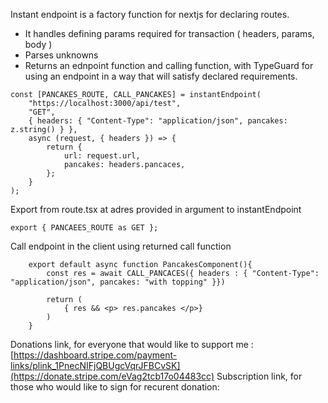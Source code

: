 Instant endpoint is a factory function for nextjs for declaring routes.

-   It handles defining params required for transaction ( headers, params, body )
-   Parses unknowns
-   Returns an ednpoint function and calling function, with TypeGuard for using an endpoint in a way that will satisfy declared requirements.

```
const [PANCAKES_ROUTE, CALL_PANCAKES] = instantEndpoint(
    "https://localhost:3000/api/test",
    "GET",
    { headers: { "Content-Type": "application/json", pancakes: z.string() } },
    async (request, { headers }) => {
        return {
            url: request.url,
            pancakes: headers.pancaces,
        };
    }
);
```

Export from route.tsx at adres provided in argument to instantEndpoint

```
export { PANCAEES_ROUTE as GET };

```

Call endpoint in the client using returned call function

```
    export default async function PancakesComponent(){
        const res = await CALL_PANCACES({ headers : { "Content-Type": "application/json", pancakes: "with topping" }})

        return (
            { res && <p> res.pancakes </p>}
        )
    }

```
Donations link, for everyone that would like to support me : [https://dashboard.stripe.com/payment-links/plink_1PnecNIFjQBUgcVqrJFBCvSK](https://donate.stripe.com/eVag2tcb17o04483cc)
Subscription link, for those who would like to sign for recurent donation: 
